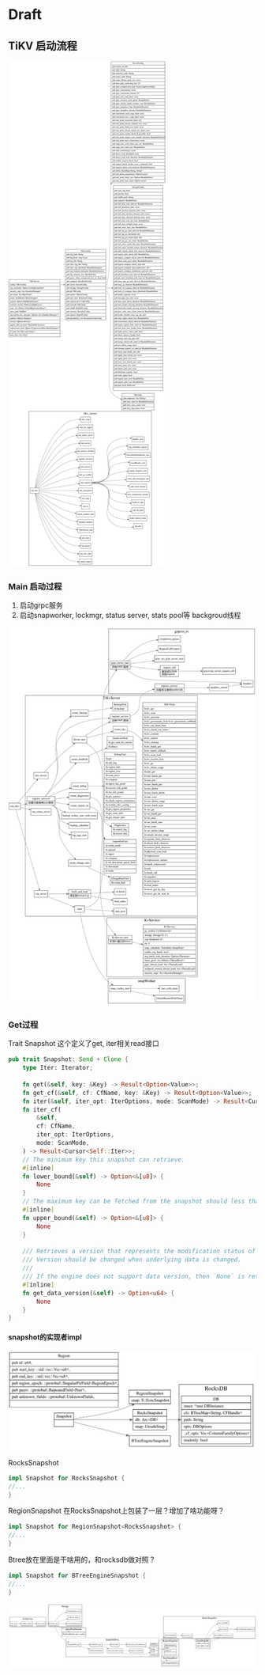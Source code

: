 # Draft

## TiKV 启动流程

![startup](./startup.svg)


### Main 启动过程

1. 启动grpc服务
2. 启动snapworker, lockmgr, status server, stats pool等
backgroud线程

![start-main](./start-main.svg)

### Get过程

Trait Snapshot 这个定义了get, iter相关read接口

```rs
pub trait Snapshot: Send + Clone {
    type Iter: Iterator;

    fn get(&self, key: &Key) -> Result<Option<Value>>;
    fn get_cf(&self, cf: CfName, key: &Key) -> Result<Option<Value>>;
    fn iter(&self, iter_opt: IterOptions, mode: ScanMode) -> Result<Cursor<Self::Iter>>;
    fn iter_cf(
        &self,
        cf: CfName,
        iter_opt: IterOptions,
        mode: ScanMode,
    ) -> Result<Cursor<Self::Iter>>;
    // The minimum key this snapshot can retrieve.
    #[inline]
    fn lower_bound(&self) -> Option<&[u8]> {
        None
    }
    // The maximum key can be fetched from the snapshot should less than the upper bound.
    #[inline]
    fn upper_bound(&self) -> Option<&[u8]> {
        None
    }

    /// Retrieves a version that represents the modification status of the underlying data.
    /// Version should be changed when underlying data is changed.
    ///
    /// If the engine does not support data version, then `None` is returned.
    #[inline]
    fn get_data_version(&self) -> Option<u64> {
        None
    }
}

```


#### snapshot的实现者impl

![snapshot impl](./snapshot-impl.svg)

RocksSnapshot

```rs
impl Snapshot for RocksSnapshot {
//...
}
```

RegionSnapshot 在RocksSnapshot上包装了一层？增加了啥功能呀？
```rs
impl Snapshot for RegionSnapshot<RocksSnapshot> {
//...
}
```

Btree放在里面是干啥用的，和rocksdb做对照？
```rs
impl Snapshot for BTreeEngineSnapshot {
//...
}
```

![tikv get](./kv_get.svg)

